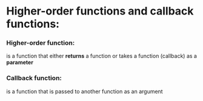 # Higher-order functions and callback functions:

### Higher-order function:

is a function that either **returns** a function or takes a function (callback) as a **parameter**

### Callback function:

is a function that is passed to another function as an argument